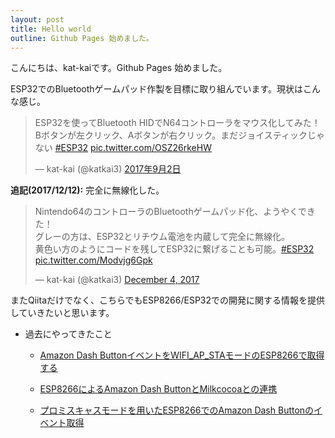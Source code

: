 ```yaml
---
layout: post
title: Hello world
outline: Github Pages 始めました。
---
```


こんにちは、kat-kaiです。Github Pages 始めました。

ESP32でのBluetoothゲームパッド作製を目標に取り組んでいます。現状はこんな感じ。

<blockquote class="twitter-tweet tw-align-center" data-lang="ja"><p lang="ja" dir="ltr">ESP32を使ってBluetooth HIDでN64コントローラをマウス化してみた！Bボタンが左クリック、Aボタンが右クリック。まだジョイスティックじゃない <a href="https://twitter.com/hashtag/ESP32?src=hash&amp;ref_src=twsrc%5Etfw">#ESP32</a> <a href="https://t.co/OSZ26rkeHW">pic.twitter.com/OSZ26rkeHW</a></p>&mdash; kat-kai (@katkai3) <a href="https://twitter.com/katkai3/status/903770227686723584?ref_src=twsrc%5Etfw">2017年9月2日</a></blockquote>
<script async src="//platform.twitter.com/widgets.js" charset="utf-8"></script>

__追記(2017/12/12):__
完全に無線化した。
<blockquote class="twitter-tweet tw-align-center" data-lang="en"><p lang="ja" dir="ltr">Nintendo64のコントローラのBluetoothゲームパッド化、ようやくできた！<br>グレーの方は、ESP32とリチウム電池を内蔵して完全に無線化。<br>黄色い方のようにコードを残してESP32に繋げることも可能。<a href="https://twitter.com/hashtag/ESP32?src=hash&amp;ref_src=twsrc%5Etfw">#ESP32</a> <a href="https://t.co/Modvjg6Gpk">pic.twitter.com/Modvjg6Gpk</a></p>&mdash; kat-kai (@katkai3) <a href="https://twitter.com/katkai3/status/937672617493807104?ref_src=twsrc%5Etfw">December 4, 2017</a></blockquote>
<script async src="https://platform.twitter.com/widgets.js" charset="utf-8"></script>

またQiitaだけでなく、こちらでもESP8266/ESP32での開発に関する情報を提供していきたいと思います。

- 過去にやってきたこと

    - [Amazon Dash ButtonイベントをWIFI_AP_STAモードのESP8266で取得する](http://qiita.com/kat-kai/items/182de6857d5dc89a2cf3)

    - [ESP8266によるAmazon Dash ButtonとMilkcocoaとの連携](http://qiita.com/kat-kai/items/c898a439bafe5e605dae)

    - [プロミスキャスモードを用いたESP8266でのAmazon Dash Buttonのイベント取得](http://qiita.com/kat-kai/items/3b1d5c74138d77a27c4d)
